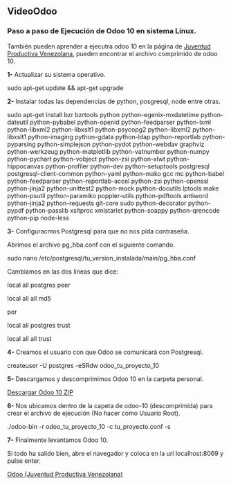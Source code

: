 ## VideoOdoo

### Paso a paso de Ejecución de Odoo 10 en sistema Linux.

También pueden aprender a ejecutra odoo 10 en la página de [Juventud Productiva Venezolana](https://juventudproductivabicentenaria.blogspot.com/2017/07/ejecutar-odoo-10-en-linux.html#comment-form), pueden encontrar el archivo comprimido de odoo 10.

**1-** Actualizar su sistema operativo.

sudo apt-get update && apt-get upgrade


**2-** Instalar todas las dependencias de python, posgresql, node entre otras.

sudo apt-get install bzr bzrtools python python-egenix-mxdatetime python-dateutil python-pybabel python-openid python-feedparser python-lxml python-libxml2 python-libxslt1 python-psycopg2 python-libxml2 python-libxslt1 python-imaging python-gdata python-ldap python-reportlab python-pyparsing python-simplejson python-pydot python-webdav graphviz python-werkzeug python-matplotlib python-vatnumber python-numpy python-pychart python-vobject python-zsi python-xlwt python-hippocanvas python-profiler python-dev python-setuptools postgresql postgresql-client-common python-yaml python-mako gcc mc python-babel python-feedparser python-reportlab-accel python-zsi python-openssl python-jinja2 python-unittest2 python-mock python-docutils lptools make python-psutil python-paramiko poppler-utils python-pdftools antiword python-jinja2 python-requests git-core sudo python-decorator python-pypdf python-passlib xsltproc xmlstarlet python-soappy python-qrencode python-pip node-less

**3-** Configuracmos Postgresql para que no nos pida contraseña.

Abrimos el archivo pg_hba.conf con el siguiente comando.


sudo nano /etc/postgresql/tu_version_instalada/main/pg_hba.conf

Cambiamos en las dos lineas que dice:

  local   all     postgres      peer

 local  all      all         md5

 por

  local   all     postgres      trust

 local  all      all           trust


**4-** Creamos el usuario con que Odoo se comunicará con Postgresql.

createuser -U postgres -eSRdw odoo_tu_proyecto_10


**5-** Descargamos y descomprimimos Odoo 10 en la carpeta personal.

[Descargar Odoo 10 ZIP](https://juventudproductivabicentenaria.blogspot.com/2017/07/ejecutar-odoo-10-en-linux.html#comment-form)

**6-** Nos ubicamos dentro de la capeta de odoo-10 (descomprimida)  para crear el archivo de ejecución (No hacer como Usuario Root).


./odoo-bin -r odoo_tu_proyecto_10 -c tu_proyecto.conf -s


**7-** Finalmente levantamos Odoo 10.

Si todo ha salido bien, abre el navegador y coloca en la url localhost:8069 y pulse enter.

[Odoo (Juventud Productiva Venezolana)](https://2.bp.blogspot.com/-OjRaXhVszKM/WXZwoZYpIQI/AAAAAAAAAWE/yV9vfIMrc_cDOaJR_cQ2ERImsXVPuIJ2wCLcBGAs/s1600/odoo10.png)
